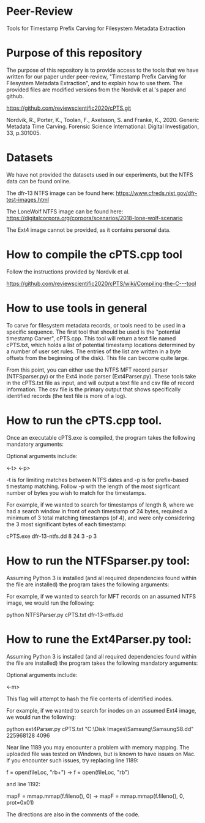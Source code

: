 # Peer-Review
Tools for Timestamp Prefix Carving for Filesystem Metadata Extraction

# Purpose of this repository

The purpose of this repository is to provide access to the tools that we have written for our paper under peer-review, "Timestamp Prefix Carving for Filesystem Metadata Extraction", and to explain how to use them.  The provided files are modified versions from the Nordvik et al.'s paper and github.  

https://github.com/reviewscientific2020/cPTS.git

Nordvik, R., Porter, K., Toolan, F., Axelsson, S. and Franke, K., 2020. Generic Metadata Time Carving. Forensic Science International: Digital Investigation, 33, p.301005.


# Datasets

We have not provided the datasets used in our experiments, but the NTFS data can be found online.  

The dfr-13 NTFS image can be found here: https://www.cfreds.nist.gov/dfr-test-images.html

The LoneWolf NTFS image can be found here: https://digitalcorpora.org/corpora/scenarios/2018-lone-wolf-scenario

The Ext4 image cannot be provided, as it contains personal data.

# How to compile the cPTS.cpp tool

Follow the instructions provided by Nordvik et al.

https://github.com/reviewscientific2020/cPTS/wiki/Compiling-the-C---tool

# How to use tools in general

To carve for filesystem metadata records, or tools need to be used in a specific sequence.  The first tool that should be used is the "potential timestamp Carver", cPTS.cpp.  This tool will return a text file named cPTS.txt, which holds a list of potential timestamp locations determined by a number of user set rules.  The entries of the list are written in a byte offsets from the beginning of the disk).  This file can become quite large.

From this point, you can either use the NTFS MFT record parser (NTFSparser.py) or the Ext4 inode parser (Ext4Parser.py).  These tools take in the cPTS.txt file as input, and will output a text file and csv file of record information.  The csv file is the primary output that shows specifically identified records (the text file is more of a log). 

# How to run the cPTS.cpp tool.

Once an executable cPTS.exe is compiled, the program takes the following mandatory arguments:

<disk image location> <timestamp size> <search threshold> <number of timestamps that should be the same>
  
Optional arguments include:

<min date> <max date> <-t> <-p>
  
-t is for limiting matches between NTFS dates and -p is for prefix-based timestamp matching.  Follow -p with the length of the most signficant number of bytes you wish to match for the timestamps.

For example, if we wanted to search for timestamps of length 8, where we had a search window in front of each timestamp of 24 bytes, required a minimum of 3 total matching timestamps (of 4), and were only considering the 3 most significant bytes of each timestamp:

cPTS.exe dfr-13-ntfs.dd 8 24 3 -p 3

# How to run the NTFSparser.py tool:

Assuming Python 3 is installed (and all required dependencies found within the file are installed) the program takes the following arguments:

<location of potential timestamp list> <disk image location>

For example, if we wanted to search for MFT records on an assumed NTFS image, we would run the following:

python NTFSParser.py cPTS.txt dfr-13-ntfs.dd

# How to rune the Ext4Parser.py tool:

Assuming Python 3 is installed (and all required dependencies found within the file are installed) the program takes the following mandatory arguments:

<location of potential timestamp list> <disk image location> <byte offset to beginning of target partition> <assumed size of Ext block in bytess>

Optional arguments include:

<-m>

This flag will attempt to hash the file contents of identified inodes.

For example, if we wanted to search for inodes on an assumed Ext4 image, we would run the following:

python ext4Parser.py cPTS.txt "C:\Disk Images\Samsung\SamsungS8.dd" 225968128 4096


Near line 1189 you may encounter a problem with memory mapping.  The uploaded file was tested on Windows, but is known to have issues on Mac.  If you encounter such issues, try replacing line 1189:

f = open(fileLoc, "rb+") -> f = open(fileLoc, "rb")

and line 1192:

mapF = mmap.mmap(f.fileno(), 0) -> mapF = mmap.mmap(f.fileno(), 0, prot=0x01)

The directions are also in the comments of the code.
